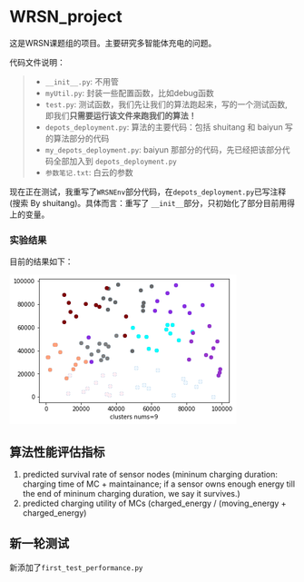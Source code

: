 # WRSN_project
这是WRSN课题组的项目。主要研究多智能体充电的问题。

代码文件说明：

>- `__init__.py`: 不用管
>- `myUtil.py`: 封装一些配置函数，比如debug函数
>- `test.py`: 测试函数，我们先让我们的算法跑起来，写的一个测试函数, 即我们**只需要运行该文件来跑我们的算法！**
>- `depots_deployment.py`: 算法的主要代码：包括 shuitang 和 baiyun 写的算法部分的代码
>- `my_depots_deployment.py`: baiyun 那部分的代码，先已经把该部分代码全部加入到 `depots_deployment.py`
>- `参数笔记.txt`: 白云的参数

现在正在测试，我重写了`WRSNEnv`部分代码，在`depots_deployment.py`已写注释(搜索 By shuitang)。具体而言：重写了 `__init__`部分，只初始化了部分目前用得上的变量。

### 实验结果

目前的结果如下：

![result](image/result.png)



## 算法性能评估指标
1. predicted survival rate of sensor nodes (mininum charging duration: charging time of MC + maintainance; if a sensor owns enough energy till the end of mininum charging duration, we say it survives.)
2. predicted charging utility of MCs (charged_energy / (moving_energy + charged_energy)





## 新一轮测试

新添加了`first_test_performance.py`